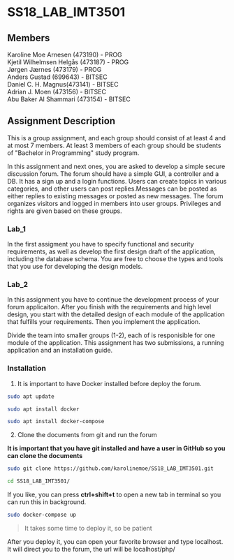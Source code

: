 # SS18_LAB_IMT3501

## Members  
Karoline Moe Arnesen (473190) - PROG  
Kjetil Wilhelmsen Helgås (473187) - PROG  
Jørgen Jærnes (473179) - PROG  
Anders Gustad (699643) - BITSEC  
Daniel C. H. Magnus(473141) - BITSEC  
Adrian J. Moen (473156) - BITSEC  
Abu Baker Al Shammari (473154) - BITSEC  

## Assignment Description
This is a group assignment, and each group should consist of at least 4 and at most 7 members. At least 3 members of each group should be students of "Bachelor in Programming" study program. 


In this assignment and next ones, you are asked to develop a simple secure discussion forum. The forum should have a simple GUI, a controller and a DB. It has a sign up and a login functions. Users can create topics in various categories, and other users  can post replies.Messages can be posted as either replies to existing messages or posted as new messages. The forum organizes visitors and logged in members into user groups. Privileges and rights are given based on these groups.  

### Lab_1
In the first assigment you have to specify functional and  security requirements, as well as develop the first design draft of the application, including the database schema. You are free to choose the types and tools that you use for developing the design models. 

### Lab_2
In this assignment you have to continue the development process of your forum applicaiton. After you finish with the requirements and high level design, you start with the detailed design of each module of the application that fulfills your requirements. Then you implement the application.  

Divide the team into smaller groups (1-2), each of is responisible for one module of the application.  This assignment has two submissions, a running application and an installation guide. 


### Installation
1. It is important to have Docker installed before deploy the forum.

```sh
sudo apt update
```

```sh
sudo apt install docker
```

```sh
sudo apt install docker-compose 
```

2. Clone the documents from git and run the forum

__It is important that you have git installed and have a user in GitHub so you can clone the documents__

```sh
sudo git clone https://github.com/karolinemoe/SS18_LAB_IMT3501.git         
```

```sh
cd SS18_LAB_IMT3501/
```

If you like, you can press __ctrl+shift+t__ to open a new tab in terminal so you can run this in background.

```sh
sudo docker-compose up
```
> It takes some time to deploy it, so be patient

After you deploy it, you can open your favorite browser and type localhost. It will direct you to the forum, the url will be localhost/php/ 

